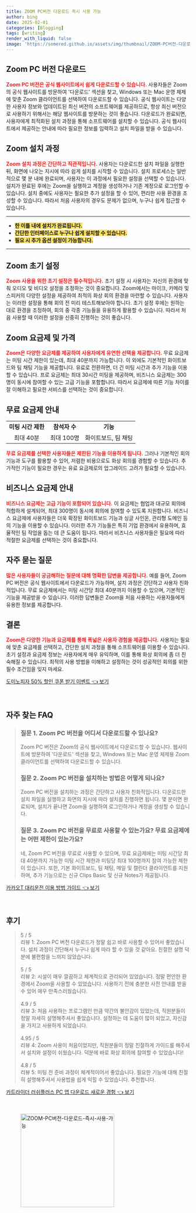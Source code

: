 ```yaml
---
title: ZOOM PC버전 다운로드 즉시 사용 가능
author: bing
date: 2025-02-01
categories: [Blogging]
tags: [writing]
render_with_liquid: false
image: 'https://somered.github.io/assets/img/thumbnail/ZOOM-PC버전-다운로드-즉시-사용-가능.webp'
---
```



<h2 id='Zoom_PC_버전_다운로드'>Zoom PC 버전 다운로드</h2>

<p><b><span style="color: #ee2323;">Zoom PC 버전은 공식 웹사이트에서 쉽게 다운로드할 수 있습니다.</span></b> 사용자들은 Zoom의 공식 웹사이트를 방문하여 '다운로드' 섹션을 찾고, Windows 또는 Mac 운영 체제에 맞춘 Zoom 클라이언트를 선택하여 다운로드할 수 있습니다. 공식 웹사이트는 다양한 사용자 정보와 업데이트된 최신 버전의 소프트웨어를 제공하므로, 항상 최신 버전으로 사용하기 위해서는 해당 웹사이트를 방문하는 것이 좋습니다. 다운로드가 완료되면, 사용자에게 최적화된 설치 과정을 통해 소프트웨어를 설치할 수 있습니다. 공식 웹사이트에서 제공하는 안내에 따라 필요한 정보를 입력하고 설치 파일을 받을 수 있습니다.</p>

<h2 id='Zoom_설치_과정'>Zoom 설치 과정</h2>

<p><b><span style="color: #ee2323;">Zoom 설치 과정은 간단하고 직관적입니다.</span></b> 사용자는 다운로드한 설치 파일을 실행한 뒤, 화면에 나오는 지시에 따라 쉽게 설치를 시작할 수 있습니다. 설치 프로세스는 일반적으로 몇 분 내에 완료되며, 사용자는 이 과정에서 필요한 설정을 선택할 수 있습니다. 설치가 완료된 후에는 Zoom을 실행하고 계정을 생성하거나 기존 계정으로 로그인할 수 있습니다. 설치 중에도 사용자는 필요한 추가 설정을 할 수 있어, 편리한 사용 환경을 조성할 수 있습니다. 따라서 처음 사용자의 경우도 문제가 없으며, 누구나 쉽게 접근할 수 있습니다.</p>

<hr />

<ul>
    <li><b><span style="background-color: #ffe066;">한 이틀 내에 설치가 완료됩니다.</span></b></li>
    <li><b><span style="background-color: #ffe066;">간단한 인터페이스로 누구나 쉽게 설치할 수 있습니다.</span></b></li>
    <li><b><span style="background-color: #ffe066;">필요 시 추가 옵션 설정이 가능합니다.</span></b></li>
</ul>

<hr />

<h2 id='Zoom_초기_설정'>Zoom 초기 설정</h2>

<p><b><span style="color: #ee2323;">Zoom 사용을 위한 초기 설정은 필수적입니다.</span></b> 초기 설정 시 사용자는 자신의 환경에 맞춰 오디오 및 비디오 설정을 조정하는 것이 중요합니다. Zoom에서는 마이크, 카메라 및 스피커의 다양한 설정을 제공하여 최적의 화상 회의 환경을 마련할 수 있습니다. 사용자는 이러한 설정을 통해 회의 전 미리 테스트해보아야 합니다. 초기 설정 후에는 원하는 대로 환경을 조정하여, 회의 중 각종 기능들을 유용하게 활용할 수 있습니다. 따라서 처음 사용할 때 이러한 설정을 신중히 진행하는 것이 좋습니다.</p>

<h2 id='Zoom_요금제와_가격'>Zoom 요금제 및 가격</h2>

<p><b><span style="color: #ee2323;">Zoom은 다양한 요금제를 제공하여 사용자에게 유연한 선택을 제공합니다.</span></b> 무료 요금제는 미팅 시간 제한이 있는데, 최대 40분까지 가능합니다. 이 외에도 기본적인 화이트보드와 팀 채팅 기능을 제공합니다. 유료로 전환하면, 더 긴 미팅 시간과 추가 기능을 이용할 수 있습니다. 프로 요금제는 최대 30시간 미팅을 제공하며, 비즈니스 요금제는 300명이 동시에 참여할 수 있는 고급 기능을 포함합니다. 따라서 요금제에 따른 기능 차이를 잘 이해하고 필요한 서비스를 선택하는 것이 중요합니다.</p>

<h2 id='무료_요금제_안내'>무료 요금제 안내</h2>

<table>
    <tr>
        <td style="text-align: center; height: 17px;"><b>미팅 시간 제한</b></td>
        <td style="text-align: center; height: 17px;"><b>참석자 수</b></td>
        <td style="text-align: center; height: 17px;"><b>기능</b></td>
    </tr>
    <tr>
        <td style="text-align: center; height: 17px;">최대 40분</td>
        <td style="text-align: center; height: 17px;">최대 100명</td>
        <td style="text-align: center; height: 17px;">화이트보드, 팀 채팅</td>
    </tr>
</table>

<p><b><span style="color: #ee2323;">무료 요금제를 선택한 사용자들은 제한된 기능을 이용하게 됩니다.</span></b> 그러나 기본적인 회의 기능과 도구를 활용할 수 있어, 저렴한 비용으로도 화상 회의를 경험할 수 있습니다. 추가적인 기능이 필요한 경우는 유료 요금제로의 업그레이드 고려가 필요할 수 있습니다.</p>

<h2 id='비즈니스_요금제_안내'>비즈니스 요금제 안내</h2>

<p><b><span style="color: #ee2323;">비즈니스 요금제는 고급 기능이 포함되어 있습니다.</span></b> 이 요금제는 협업과 대규모 회의에 적합하게 설계되어, 최대 300명이 동시에 회의에 참여할 수 있도록 지원합니다. 비즈니스 요금제에 사용자들은 더욱 확장된 화이트보드 기능과 싱글 사인온, 관리형 도메인 등의 기능을 이용할 수 있습니다. 이러한 추가 기능들은 특히 기업 환경에서 유용하며, 효율적인 팀 작업을 돕는 데 큰 도움이 됩니다. 따라서 비즈니스 사용자들은 필요에 따라 적절한 요금제를 선택하는 것이 중요합니다.</p>

<h2 id='자주_묻는_질문'>자주 묻는 질문</h2>

<p><b><span style="color: #ee2323;">많은 사용자들이 궁금해하는 질문에 대해 명확한 답변을 제공합니다.</span></b> 예를 들어, Zoom PC 버전은 공식 웹사이트에서 다운로드가 가능하며, 설치 과정은 간단하고 사용자 친화적입니다. 무료 요금제에서는 미팅 시간당 최대 40분까지 이용할 수 있으며, 기본적인 기능을 제공받을 수 있습니다. 이러한 답변들은 Zoom을 처음 사용하는 사용자들에게 유용한 정보를 제공합니다.</p>

<h2 id='Zoom_결론'>결론</h2>

<p><b><span style="color: #ee2323;">Zoom은 다양한 기능과 요금제를 통해 폭넓은 사용자 경험을 제공합니다.</span></b> 사용자는 필요에 맞춘 요금제를 선택하고, 간단한 설치 과정을 통해 소프트웨어를 이용할 수 있습니다. 초기 설정과 요금제 정보는 사용자에게 매우 유익하며, 이를 통해 화상 회의에 좀 더 친숙해질 수 있습니다. 최적의 사용 방법을 이해하고 설정하는 것이 성공적인 회의를 위한 필수 조건임을 잊지 마세요.</p>


<p><a class="click-button" title="도미노피자 50% 할인 쿠폰 받기 이벤트" href="https://somered.github.io/posts/%EB%8F%84%EB%AF%B8%EB%85%B8%ED%94%BC%EC%9E%90-50-%ED%95%A0%EC%9D%B8-%EC%BF%A0%ED%8F%B0-%EB%B0%9B%EA%B8%B0-%EC%9D%B4%EB%B2%A4%ED%8A%B8/" rel="dofollow">도미노피자 50% 할인 쿠폰 받기 이벤트 👈 보기</a></p><br>
<h2 id='자주_찾는_FAQ'>자주 찾는 FAQ</h2>
<div itemscope="" itemtype="https://schema.org/FAQPage">
<blockquote>
<div itemscope="" itemprop="mainEntity" itemtype="https://schema.org/Question">
<h3 itemprop="name">질문 1. Zoom PC 버전을 어디서 다운로드할 수 있나요?</h3>
<div itemscope="" itemprop="acceptedAnswer" itemtype="https://schema.org/Answer">
<span itemprop="text">
<p>Zoom PC 버전은 Zoom의 공식 웹사이트에서 다운로드할 수 있습니다. 웹사이트에 방문하여 '다운로드' 섹션을 찾고, Windows 또는 Mac 운영 체제용 Zoom 클라이언트를 선택하여 다운로드할 수 있습니다.</p>
</span>
</div>
</div>
<div itemscope="" itemprop="mainEntity" itemtype="https://schema.org/Question">
<h3 itemprop="name">질문 2. Zoom PC 버전을 설치하는 방법은 어떻게 되나요?</h3>
<div itemscope="" itemprop="acceptedAnswer" itemtype="https://schema.org/Answer">
<span itemprop="text">
<p>Zoom PC 버전을 설치하는 과정은 간단하고 사용자 친화적입니다. 다운로드한 설치 파일을 실행하고 화면의 지시에 따라 설치를 진행하면 됩니다. 몇 분이면 완료되며, 설치가 끝나면 Zoom을 실행하여 로그인하거나 계정을 생성할 수 있습니다.</p>
</span>
</div>
</div>
<div itemscope="" itemprop="mainEntity" itemtype="https://schema.org/Question">
<h3 itemprop="name">질문 3. Zoom PC 버전을 무료로 사용할 수 있는가요? 무료 요금제에는 어떤 제한이 있는가요?</h3>
<div itemscope="" itemprop="acceptedAnswer" itemtype="https://schema.org/Answer">
<span itemprop="text">
<p>네, Zoom PC 버전을 무료로 사용할 수 있으며, 무료 요금제에는 미팅 시간당 최대 40분까지 가능한 미팅 시간 제한과 미팅당 최대 100명까지 참여 가능한 제한이 있습니다. 또한, 기본 화이트보드, 팀 채팅, 메일 및 캘린더 클라이언트를 지원하며, 추가 기능으로는 신규 Clips Basic 및 신규 Notes가 제공됩니다.</p>
</span>
</div>
</div>
</blockquote>
</div>
<p><a class="click-button" title="카카오T 대리운전 이용 방법 가이드" href="https://somered.github.io/posts/%EC%B9%B4%EC%B9%B4%EC%98%A4T-%EB%8C%80%EB%A6%AC%EC%9A%B4%EC%A0%84-%EC%9D%B4%EC%9A%A9-%EB%B0%A9%EB%B2%95-%EA%B0%80%EC%9D%B4%EB%93%9C/" rel="dofollow">카카오T 대리운전 이용 방법 가이드 👈 보기</a></p><br>
<h2 id='후기'>후기</h2>
<div itemscope itemtype="https://schema.org/Product">
  <blockquote>
  <div itemprop="review" itemscope itemtype="https://schema.org/Review">
      <div itemprop="reviewRating" itemscope itemtype="https://schema.org/Rating"> <span itemprop="ratingValue">5</span> / <span itemprop="bestRating">5</span> </div>
      <span itemprop="reviewBody">리뷰 1: Zoom PC 버전 다운로드가 정말 쉽고 바로 사용할 수 있어서 좋았습니다. 설치 과정이 간단해서 누구나 쉽게 따라 할 수 있을 것 같아요. 친절한 설명 덕분에 불편함을 느끼지 않았습니다.</span>
  </div>
  <br>
  <div itemprop="review" itemscope itemtype="https://schema.org/Review">
      <div itemprop="reviewRating" itemscope itemtype="https://schema.org/Rating"> <span itemprop="ratingValue">5</span> / <span itemprop="bestRating">5</span> </div>
      <span itemprop="reviewBody">리뷰 2: 시설이 매우 깔끔하고 체계적으로 관리되어 있었습니다. 정말 편안한 환경에서 Zoom을 사용할 수 있었습니다. 사용하기 전에 충분한 사전 안내를 받을 수 있어 매우 만족스러웠습니다.</span>
  </div>
  <br>
  <div itemprop="review" itemscope itemtype="https://schema.org/Review">
      <div itemprop="reviewRating" itemscope itemtype="https://schema.org/Rating"> <span itemprop="ratingValue">4.9</span> / <span itemprop="bestRating">5</span> </div>
      <span itemprop="reviewBody">리뷰 3: 처음 사용하는 프로그램인 만큼 약간의 불안감이 있었는데, 직원분들이 정말 자세히 설명해주셔서 좋았습니다. 설정하는 데 도움이 많이 되었고, 자신감을 가지고 사용하게 되었습니다.</span>
  </div>
  <br>
  <div itemprop="review" itemscope itemtype="https://schema.org/Review">
      <div itemprop="reviewRating" itemscope itemtype="https://schema.org/Rating"> <span itemprop="ratingValue">4.95</span> / <span itemprop="bestRating">5</span> </div>
      <span itemprop="reviewBody">리뷰 4: Zoom 사용이 처음이었지만, 직원분들이 정말 친절하게 가이드를 해주셔서 설치와 설정이 쉬웠습니다. 덕분에 바로 화상 회의에 참여할 수 있었습니다!</span>
  </div>
  <br>
  <div itemprop="review" itemscope itemtype="https://schema.org/Review">
      <div itemprop="reviewRating" itemscope itemtype="https://schema.org/Rating"> <span itemprop="ratingValue">4.8</span> / <span itemprop="bestRating">5</span> </div>
      <span itemprop="reviewBody">리뷰 5: 미팅 전 준비 과정이 체계적이어서 좋았습니다. 필요한 기능에 대해 친절히 설명해주셔서 사용법을 쉽게 익힐 수 있었습니다. 추천합니다.</span>
  </div>
  </blockquote>
</div>
<p><a class="click-button" title="카트라이더 러쉬플러스 PC 앱 다운로드 새로운 경험" href="https://somered.github.io/posts/%EC%B9%B4%ED%8A%B8%EB%9D%BC%EC%9D%B4%EB%8D%94-%EB%9F%AC%EC%89%AC%ED%94%8C%EB%9F%AC%EC%8A%A4-PC-%EC%95%B1-%EB%8B%A4%EC%9A%B4%EB%A1%9C%EB%93%9C-%EC%83%88%EB%A1%9C%EC%9A%B4-%EA%B2%BD%ED%97%98/" rel="dofollow">카트라이더 러쉬플러스 PC 앱 다운로드 새로운 경험 👈 보기</a></p><br>
<figure class="image"><img src="https://somered.github.io/assets/img/thumbnail/ZOOM-PC버전-다운로드-즉시-사용-가능.webp" alt="ZOOM-PC버전-다운로드-즉시-사용-가능" width="256" height="256"></figure>